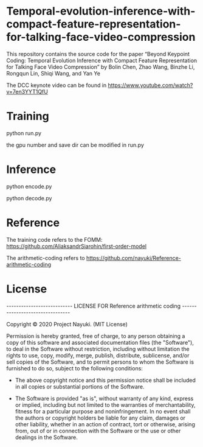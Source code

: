 # Temporal-evolution-inference-with-compact-feature-representation-for-talking-face-video-compression

This repository contains the source code for the paper “Beyond Keypoint Coding: Temporal Evolution Inference with Compact Feature Representation for Talking Face
Video Compression” by Bolin Chen, Zhao Wang, Binzhe Li, Rongqun Lin, Shiqi Wang, and Yan Ye

The DCC keynote video can be found in https://www.youtube.com/watch?v=7en3YYT1QfU

# Training

python run.py 
 
the gpu number and save dir can be modified in run.py

# Inference

python encode.py 
 
python decode.py

# Reference

The training code refers to the FOMM: https://github.com/AliaksandrSiarohin/first-order-model

The arithmetic-coding refers to https://github.com/nayuki/Reference-arithmetic-coding



# License


--------------------------- LICENSE FOR Reference arithmetic coding --------------------------------

Copyright © 2020 Project Nayuki. (MIT License)

Permission is hereby granted, free of charge, to any person obtaining a copy of
this software and associated documentation files (the "Software"), to deal in
the Software without restriction, including without limitation the rights to
use, copy, modify, merge, publish, distribute, sublicense, and/or sell copies of
the Software, and to permit persons to whom the Software is furnished to do so,
subject to the following conditions:

* The above copyright notice and this permission notice shall be included in
  all copies or substantial portions of the Software.

* The Software is provided "as is", without warranty of any kind, express or
  implied, including but not limited to the warranties of merchantability,
  fitness for a particular purpose and noninfringement. In no event shall the
  authors or copyright holders be liable for any claim, damages or other
  liability, whether in an action of contract, tort or otherwise, arising from,
  out of or in connection with the Software or the use or other dealings in the
  Software.


